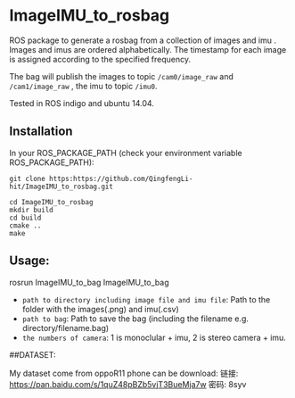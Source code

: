 # ImageIMU_to_rosbag

ROS package to generate a rosbag from a collection of images and imu . Images and imus are ordered alphabetically. The timestamp for each image is assigned according to the specified frequency. 

The bag will publish the images to topic `/cam0/image_raw` and `/cam1/image_raw` , the imu to topic `/imu0`.

Tested in ROS indigo and ubuntu 14.04.

## Installation

In your ROS_PACKAGE_PATH (check your environment variable ROS_PACKAGE_PATH):

    git clone https:https://github.com/QingfengLi-hit/ImageIMU_to_rosbag.git
    
    cd ImageIMU_to_rosbag
    mkdir build
    cd build
    cmake ..
    make

## Usage:

   rosrun ImageIMU_to_bag ImageIMU_to_bag <path to directory including image file and imu file>   <path to bag>  <the numbers of camera>
  
 - `path to directory including image file and imu file`: Path to the folder with the images(.png) and imu(.csv) 
 - `path to bag`: Path to save the bag (including the filename e.g. directory/filename.bag)
 - `the numbers of camera`: 1 is monoclular + imu,  2 is stereo camera + imu.
 
##DATASET:

My dataset come from oppoR11 phone can be download:
链接: https://pan.baidu.com/s/1quZ48pBZb5vjT3BueMja7w 密码: 8syv
